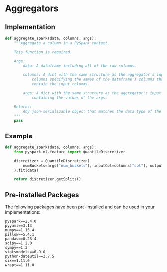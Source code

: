 # Aggregators

## Implementation

```python
def aggregate_spark(data, columns, args):
    """Aggregate a column in a PySpark context.

    This function is required.

    Args:
        data: A dataframe including all of the raw columns.

        columns: A dict with the same structure as the aggregator's input
            columns specifying the names of the dataframe's columns that
            contain the input columns.

        args: A dict with the same structure as the aggregator's input args
            containing the values of the args.

    Returns:
        Any json-serializable object that matches the data type of the aggregator.
    """
    pass
```

## Example

```python
def aggregate_spark(data, columns, args):
    from pyspark.ml.feature import QuantileDiscretizer

    discretizer = QuantileDiscretizer(
        numBuckets=args["num_buckets"], inputCol=columns["col"], outputCol="_"
    ).fit(data)

    return discretizer.getSplits()
```

## Pre-installed Packages

The following packages have been pre-installed and can be used in your implementations:

```text
pyspark==2.4.0
pyyaml==3.13
numpy==1.15.4
pillow==5.4.1
pandas==0.23.4
scipy==1.2.0
sympy==1.3
statsmodels==0.9.0
python-dateutil==2.7.5
six==1.11.0
wrapt==1.11.0
```
